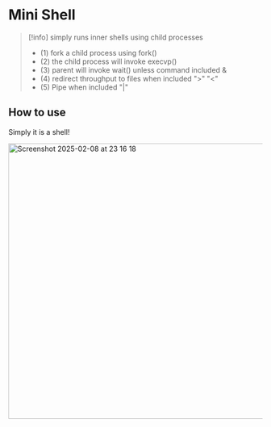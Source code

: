 # Mini Shell
>[!info]
> simply runs inner shells using child processes
> * (1) fork a child process using fork()
> * (2) the child process will invoke execvp()
> * (3) parent will invoke wait() unless command included &
> * (4) redirect throughput to files when included ">" "<"
> * (5) Pipe when included "|"

## How to use

Simply it is a shell! 

<img width="546" alt="Screenshot 2025-02-08 at 23 16 18" src="https://github.com/user-attachments/assets/ae51d6f2-6d4d-4534-8067-e3e05804ed72" />
